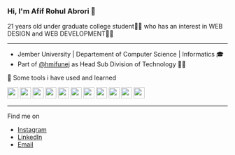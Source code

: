### Hi, I'm Afif Rohul Abrori 👋
21 years old under graduate college student👨‍🎓 who has an interest in WEB DESIGN and WEB DEVELOPMENT👨‍💻
<hr>

- Jember University | Departement of Computer Science | Informatics 🎓 <br/>
- Part of <span><a href="https://www.instagram.com/hmifunej/">@hmifunej</a></span> as Head Sub Division of Technology 👨‍💻 


🚀 Some tools i have used and learned

<img src="https://cdn.jsdelivr.net/gh/devicons/devicon/icons/vscode/vscode-original.svg" alt="vscode" width="25" height="25"/>  <img src="https://cdn.jsdelivr.net/gh/devicons/devicon/icons/html5/html5-original.svg" width="25" height="25" />  <img src="https://cdn.jsdelivr.net/gh/devicons/devicon/icons/css3/css3-original.svg" width="25" height="25"/>  <img src="https://cdn.jsdelivr.net/gh/devicons/devicon/icons/bootstrap/bootstrap-original.svg" width="25" height="25"/>  <img src="https://cdn.jsdelivr.net/gh/devicons/devicon/icons/tailwindcss/tailwindcss-plain.svg" width="25" height="25"/>  <img src="https://cdn.jsdelivr.net/gh/devicons/devicon/icons/javascript/javascript-original.svg" width="25" height="25"/>  <img src="https://cdn.jsdelivr.net/gh/devicons/devicon/icons/vuejs/vuejs-original.svg" width="25" height="25" />  <img src="https://cdn.jsdelivr.net/gh/devicons/devicon/icons/nuxtjs/nuxtjs-original.svg" width="25" height="25" />  <img src="https://cdn.jsdelivr.net/gh/devicons/devicon/icons/php/php-original.svg" width="25" height="25"/>  <img src="https://cdn.jsdelivr.net/gh/devicons/devicon/icons/laravel/laravel-plain.svg" width="25" height="25"/>  <img src="https://cdn.jsdelivr.net/gh/devicons/devicon/icons/figma/figma-original.svg" width="25" height="25" />
<hr>

Find me on
-  <a href="https://www.instagram.com/afif.rohul/">Instagram</a>
-  <a href="https://www.linkedin.com/in/afif-rohul-8334bb220/">LinkedIn</a>
-  <a href="mailto:afifmemyself22@gmail.com">Email</a>

